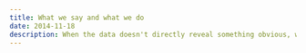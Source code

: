 ```yaml
---
title: What we say and what we do
date: 2014-11-18
description: When the data doesn't directly reveal something obvious, we must consider what its structure and its metadata implies.
---
```


